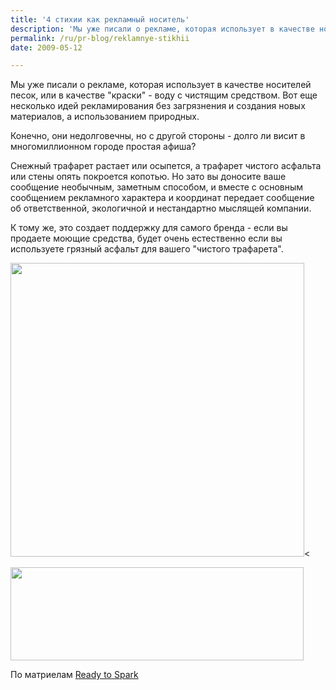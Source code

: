 ```yaml
---
title: '4 стихии как рекламный носитель'
description: 'Мы уже писали о рекламе, которая использует в качестве носителей песок, или в качестве &quot;краски&quot; - воду с чистящим средством. Вот еще несколько идей рекламирования без загрязнения и создания новых материалов, а использованием природных.'
permalink: /ru/pr-blog/reklamnye-stikhii
date: 2009-05-12

---
```


Мы уже писали о рекламе, которая использует в качестве носителей песок, или в качестве "краски" - воду с чистящим средством. Вот еще несколько идей рекламирования без загрязнения и создания новых материалов, а использованием природных.

Конечно, они недолговечны, но с другой стороны - долго ли висит в многомиллионном городе простая афиша?

Снежный трафарет растает или осыпется, а трафарет чистого асфальта  или стены опять покроется копотью. Но зато вы доносите ваше сообщение необычным, заметным способом, и вместе с основным сообщением рекламного характера и координат передает сообщение об ответственной, экологичной и нестандартно мыслящей компании.

К тому же, это создает поддержку для самого бренда - если вы продаете моющие средства, будет очень естественно если вы  используете грязный асфальт для вашего "чистого трафарета".

<img src="{{ site.assets }}/upload/curb%201.jpg" alt="" class="post__img" width="470" height="470"><

<img src="{{ site.assets }}/upload/curb 2.jpg" alt="" class="post__img" width="469" height="149">

По матриелам <a href="https://www.ready2spark.com/">Ready to Spark </a>

